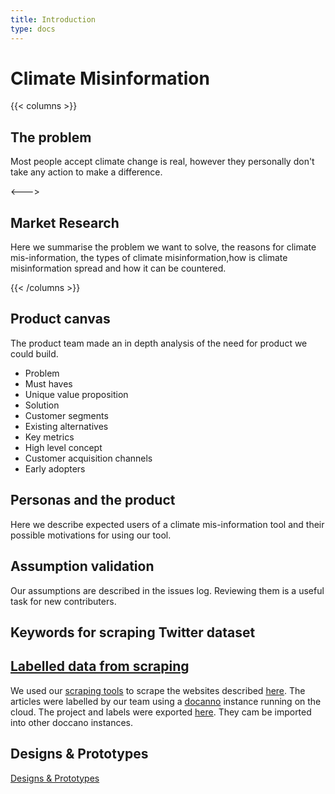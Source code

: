 ```yaml
---
title: Introduction
type: docs
---
```


# Climate Misinformation

{{< columns >}}
## The problem

Most people accept climate change is real, however they personally don't take any action to make a difference.

<--->

## Market Research

Here we  summarise the problem we  want to solve, the reasons for climate mis-information, the types of  climate misinformation,how is climate misinformation spread and how it can be countered.

{{< /columns >}}


## Product canvas

The product team made an in depth analysis of the need for product we could build.

 - Problem
 - Must haves
 - Unique value proposition
 - Solution
 - Customer segments
 - Existing alternatives
 - Key metrics
 - High level concept
 - Customer  acquisition channels
 - Early adopters


## Personas and the product

Here  we describe expected users of a climate mis-information tool and their possible motivations  for using our tool.

## Assumption validation

Our assumptions are described in the issues log. Reviewing them is a useful task for new contributers. 

## Keywords for scraping Twitter dataset

## [Labelled data from scraping](LabelledDataFromArticleScrape.md)
We used our [scraping tools](https://github.com/ClimateMisinformation/Scrapers)  to scrape the websites described [here](https://docs.google.com/spreadsheets/d/1S_pv0cFsYCdrJFp8M-Tc_Vbk221PvhtnCe-QaBr8rQw/edit?usp=sharing).
The articles were labelled by our team using a [docanno](https://doccano.herokuapp.com/) instance running on the cloud.  The project and labels were exported [here](labelled_data/doccano). They  cam be imported into other doccano instances. 

## Designs & Prototypes
[Designs & Prototypes](https://www.notion.so/Designs-Prototypes-7d54209087ec417295e12d526f10ab46)